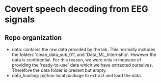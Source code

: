 # Covert speech decoding from EEG signals
## Repo organization
* data: contains the raw data provided by the lab. This normally includes the folders 'clean_data_sub_01', 
  and 'Data_ML_Internship'. However the data is confidential. For this reason, we were only in measure of providing
  the 'ready-to-use' data which we have extracted ourselves. Therefore the data folder is present but empty.
* data_loading: python local package to extract and load the data.
